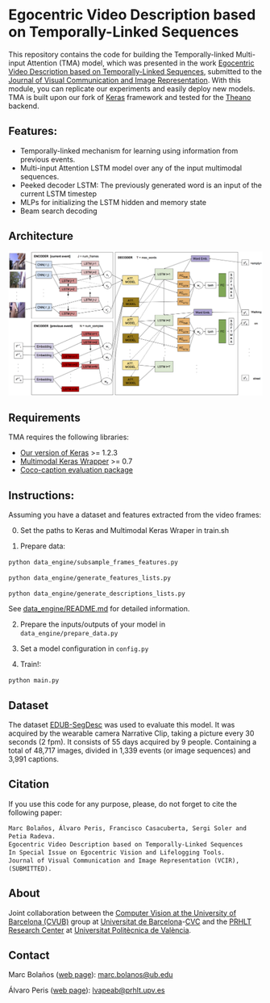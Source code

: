# Egocentric Video Description based on Temporally-Linked Sequences 

This repository contains the code for building the Temporally-linked Multi-input Attention (TMA) model, which was presented in
the work [Egocentric Video Description based on Temporally-Linked Sequences](), 
submitted to the [Journal of Visual Communication and Image Representation](https://www.journals.elsevier.com/journal-of-visual-communication-and-image-representation). 
With this module, you can replicate our experiments and easily deploy new models. TMA is built upon our fork of 
[Keras](https://github.com/MarcBS/keras) framework and tested for the [Theano](http://deeplearning.net/software/theano)
backend.

## Features: 

 * Temporally-linked mechanism for learning using information from previous events.
 * Multi-input Attention LSTM model over any of the input multimodal sequences.
 * Peeked decoder LSTM: The previously generated word is an input of the current LSTM timestep
 * MLPs for initializing the LSTM hidden and memory state
 * Beam search decoding

## Architecture

![TMA_model](./docs/model.png)

## Requirements

TMA requires the following libraries:

 - [Our version of Keras](https://github.com/MarcBS/keras) >= 1.2.3
 - [Multimodal Keras Wrapper](https://github.com/MarcBS/multimodal_keras_wrapper) >= 0.7
 - [Coco-caption evaluation package](https://github.com/lvapeab/coco-caption/tree/master/pycocoevalcap/)

## Instructions:

Assuming you have a dataset and features extracted from the video frames:

0) Set the paths to Keras and Multimodal Keras Wraper in train.sh
 
 1) Prepare data:
 
   ``
 python data_engine/subsample_frames_features.py
 ``
 
  ``
 python data_engine/generate_features_lists.py
 ``
 
  ``
 python data_engine/generate_descriptions_lists.py
 ``

See [data_engine/README.md](data_engine/README.md) for detailed information.

2) Prepare the inputs/outputs of your model in `data_engine/prepare_data.py`
  
3) Set a model configuration in  `config.py` 
 
4) Train!:

  ``
 python main.py
 ``

## Dataset

The dataset [EDUB-SegDesc](http://www.ub.edu/cvub/edub-segdesc/) was used to evaluate this model. It was acquired by the wearable camera Narrative Clip, taking a picture every 30 seconds (2 fpm). It consists of 55 days acquired by 9 people. Containing a total of 48,717 images, divided in 1,339 events (or image sequences) and 3,991 captions.

## Citation

If you use this code for any purpose, please, do not forget to cite the following paper:

```
Marc Bolaños, Álvaro Peris, Francisco Casacuberta, Sergi Soler and Petia Radeva.
Egocentric Video Description based on Temporally-Linked Sequences
In Special Issue on Egocentric Vision and Lifelogging Tools. 
Journal of Visual Communication and Image Representation (VCIR), (SUBMITTED).
```

## About

Joint collaboration between the [Computer Vision at the University of Barcelona (CVUB)](http://www.ub.edu/cvub/) group at [Universitat de Barcelona](www.ub.edu)-[CVC](http://www.cvc.uab.es) and the [PRHLT Research Center](https://www.prhlt.upv.es) at [Universitat Politècnica de València](https://www.upv.es).


## Contact

Marc Bolaños ([web page](http://www.ub.edu/cvub/marcbolanos/)): marc.bolanos@ub.edu

Álvaro Peris ([web page](http://lvapeab.github.io/)): lvapeab@prhlt.upv.es 
